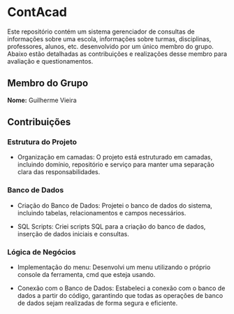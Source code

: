 # ContAcad


Este repositório contém um sistema gerenciador de consultas de informações sobre uma escola, informações sobre turmas, disciplinas, professores, alunos, etc. desenvolvido por um único membro do grupo. Abaixo estão detalhadas as contribuições e realizações desse membro para avaliação e questionamentos.

## Membro do Grupo

**Nome:** Guilherme Vieira

## Contribuições

### Estrutura do Projeto

- Organização em camadas: O projeto está estruturado em camadas, incluindo domínio, repositório e serviço para manter uma separação clara das responsabilidades.

### Banco de Dados

- Criação do Banco de Dados: Projetei o banco de dados do sistema, incluindo tabelas, relacionamentos e campos necessários.

- SQL Scripts: Criei scripts SQL para a criação do banco de dados, inserção de dados iniciais e consultas.

### Lógica de Negócios

- Implementação do menu: Desenvolvi um menu utilizando o próprio console da ferramenta, cmd que esteja usando.

- Conexão com o Banco de Dados: Estabeleci a conexão com o banco de dados a partir do código, garantindo que todas as operações de banco de dados sejam realizadas de forma segura e eficiente.
